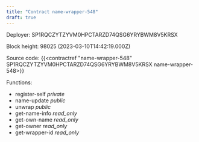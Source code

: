 ```yaml
---
title: "Contract name-wrapper-548"
draft: true
---
```

Deployer: SP1RQCZYTZYVM0HPCTARZD74QSG6YRYBWM8V5KRSX


 



Block height: 98025 (2023-03-10T14:42:19.000Z)

Source code: {{<contractref "name-wrapper-548" SP1RQCZYTZYVM0HPCTARZD74QSG6YRYBWM8V5KRSX name-wrapper-548>}}

Functions:

* register-self _private_
* name-update _public_
* unwrap _public_
* get-name-info _read_only_
* get-own-name _read_only_
* get-owner _read_only_
* get-wrapper-id _read_only_
